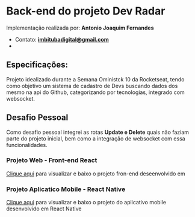 # Back-end do projeto Dev Radar

Implementação realizada por: **Antonio Joaquim Fernandes**
- Contato: **imbitubadigital@gmail.com**
-

## Especificações:

Projeto idealizado durante a Semana Oministck 10 da Rocketseat, tendo como objetivo um sistema de cadastro de Devs buscando dados dos mesmo
na api do Github, categorizando por tecnologias, integrado com websocket.


## Desafio Pessoal

Como desafio pessoal integrei as rotas **Update e Delete** quais não faziam parte do projeto inicial, bem como a integração de websocket com essa funcionalidades.


### Projeto Web - Front-end React

[Clique aqui](https://github.com/imbitubadigital/sistema-de-tarefas) para visualizar e baixo o projeto fron-end deseenvolvido em


### Projeto Aplicatico Mobile - React Native

[Clique aqui](https://github.com/imbitubadigital/sistema-de-tarefas) para visualizar e baixo o projeto do aplicativo mobile desenvolvido em React Native